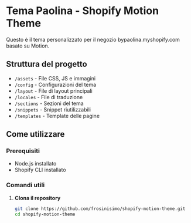 # Tema Paolina - Shopify Motion Theme

Questo è il tema personalizzato per il negozio bypaolina.myshopify.com basato su Motion.

## Struttura del progetto
- `/assets` - File CSS, JS e immagini
- `/config` - Configurazioni del tema
- `/layout` - File di layout principali
- `/locales` - File di traduzione
- `/sections` - Sezioni del tema
- `/snippets` - Snippet riutilizzabili
- `/templates` - Template delle pagine

## Come utilizzare

### Prerequisiti
- Node.js installato
- Shopify CLI installato

### Comandi utili

1. **Clona il repository**
   ```bash
   git clone https://github.com/frosinisimo/shopify-motion-theme.git
   cd shopify-motion-theme
